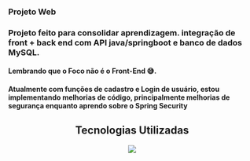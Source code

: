 <h3>Projeto Web</h3>
<h3>Projeto feito para consolidar aprendizagem. integração de front + back end com API java/springboot e banco de dados MySQL.</h3>
<h4> Lembrando que o Foco não é o Front-End 😅.
<h4>Atualmente com funções de cadastro e Login de usuário, estou implementando melhorias de código, principalmente melhorias de segurança enquanto aprendo sobre o Spring Security</h4>


<h2 align="center">Tecnologias Utilizadas</h2>
<p align="center">
  <a href="https://skillicons.dev">
    <img src="https://skillicons.dev/icons?i=js,html,css,spring,java,eclipse,vscode" />
  </a>
</p>

